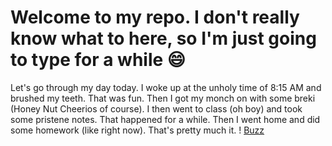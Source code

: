 # Welcome to my repo. I don't really know what to here, so I'm just going to type for a while :smile:

Let's go through my day today. I woke up at the unholy time of 8:15 AM and brushed my teeth. That was fun. Then I got my monch on with some breki (Honey Nut Cheerios of course). I then went to class (oh boy) and took some pristene notes. That happened for a while. Then I went home and did some homework (like right now). That's pretty much it.
! [Buzz](https://giphy.com/gifs/cheerios-honeynutcheerios-buzzthebee-buzzbee-tsUPewJtdiHEFKxvZ0)
